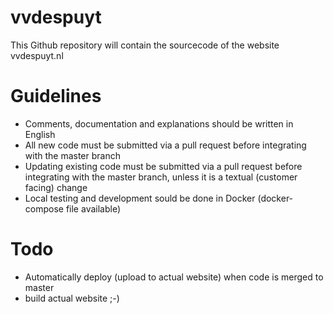 # vvdespuyt

This Github repository will contain the sourcecode of the website vvdespuyt.nl

# Guidelines

* Comments, documentation and explanations should be written in English
* All new code must be submitted via a pull request before integrating with the master branch
* Updating existing code must be submitted via a pull request before integrating with the master branch, unless it is a textual (customer facing) change
* Local testing and development sould be done in Docker (docker-compose file available)

# Todo

* Automatically deploy (upload to actual website) when code is merged to master
* build actual website ;-)
